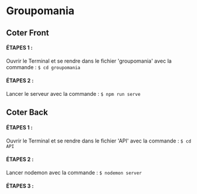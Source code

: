 # Groupomania

## Coter Front

#### ÉTAPES 1 :

Ouvrir le Terminal et se rendre dans le fichier 'groupomania' avec la commande :
`$ cd groupomania`

#### ÉTAPES 2 :

Lancer le serveur avec la commande :
`$ npm run serve`

## Coter Back

#### ÉTAPES 1 :

Ouvrir le Terminal et se rendre dans le fichier 'API' avec la commande :
`$ cd API`

#### ÉTAPES 2 :

Lancer nodemon avec la commande :
`$ nodemon server`

#### ÉTAPES 3 :
